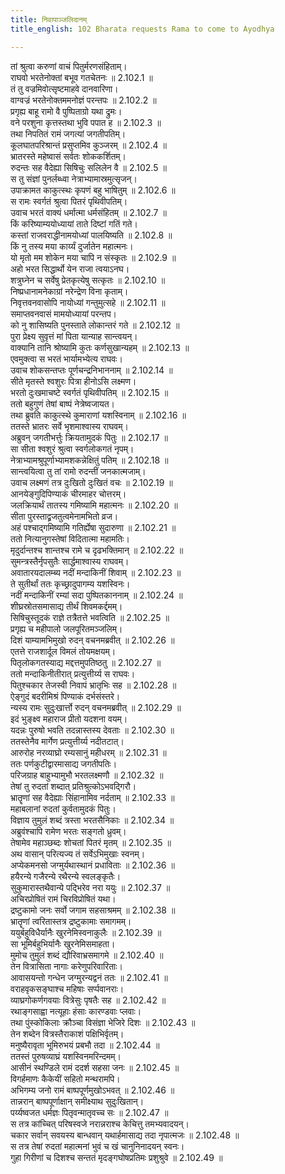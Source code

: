 ```yaml
---
title: निवापाञ्जलिदानम्
title_english: 102 Bharata requests Rama to come to Ayodhya

---
```

<div class="audioEmbed"  caption="श्रीराम-हरिसीताराममूर्ति-घनपाठिभ्यां वचनम्" src="https://archive.org/download/Ramayana-recitation-Sriram-harisItArAmamUrti-Ghanapaati-v2/Kanda_2/Kanda_2_AYK-102-Nivapanjanali_Daanam.mp3"></div>

तां श्रुत्वा करुणां वाचं पितुर्मरणसंहिताम्।  
राघवो भरतेनोक्तां बभूव गतचेतनः ॥ 2.102.1 ॥   
तं तु वज्रमिवोत्सृष्टमाहवे दानवारिणा।  
वाग्वज्रं भरतेनोक्तममनोज्ञं परन्तपः ॥ 2.102.2 ॥   
प्रगृह्य बाहू रामो वै पुष्पिताग्रो यथा द्रुमः।  
वने परशुना कृत्तस्तथा भुवि पपात ह ॥ 2.102.3 ॥   
तथा निपतितं रामं जगत्यां जगतीपतिम्।  
कूलघातपरिश्रान्तं प्रसुप्तमिव कुञ्जरम् ॥ 2.102.4 ॥   
भ्रातरस्ते महेष्वासं सर्वतः शोककर्शितम्।  
रुदन्तः सह वैदेह्या सिषिचुः सलिलेन वै ॥ 2.102.5 ॥   
स तु संज्ञां पुनर्लब्ध्वा नेत्राभ्यामास्रमुत्सृजन्।  
उपाक्रामत काकुत्स्थः कृपणं बहु भाषितुम् ॥ 2.102.6 ॥   
स रामः स्वर्गतं श्रुत्वा पितरं पृथिवीपतिम्।  
उवाच भरतं वाक्यं धर्मात्मा धर्मसंहितम् ॥ 2.102.7 ॥   
किं करिष्याम्ययोध्यायां ताते दिष्टां गतिं गते।  
कस्तां राजवराद्धीनामयोध्यां पालयिष्यति ॥ 2.102.8 ॥   
किं नु तस्य मया कार्य्यं दुर्जातेन महात्मनः।  
यो मृतो मम शोकेन मया चापि न संस्कृतः ॥ 2.102.9 ॥   
अहो भरत सिद्धार्थो येन राजा त्वयाऽनघ।  
शत्रुघ्नेन च सर्वेषु प्रेतकृत्येषु सत्कृतः ॥ 2.102.10 ॥   
निष्प्रधानामनेकाग्रां नरेन्द्रेण विना कृताम्।  
निवृत्तवनवासोपि नायोध्यां गन्तुमुत्सहे ॥ 2.102.11 ॥   
समाप्तवनवासं मामयोध्यायां परन्तप।  
को नु शासिष्यति पुनस्ताते लोकान्तरं गते ॥ 2.102.12 ॥   
पुरा प्रेक्ष्य सुवृत्तं मां पिता यान्याह सान्त्वयन्।  
वाक्यानि तानि श्रोष्यामि कुतः कर्णसुखान्यहम् ॥ 2.102.13 ॥   
एवमुक्त्वा स भरतं भार्यामभ्येत्य राघवः।  
उवाच शोकसन्तप्तः पूर्णचन्द्रनिभाननाम् ॥ 2.102.14 ॥   
सीते मृतस्ते श्वशुरः पित्रा हीनोऽसि लक्ष्मण।  
भरतो दुःखमाचष्टे स्वर्गतं पृथिवीपतिम् ॥ 2.102.15 ॥   
ततो बहुगुणं तेषां बाष्पं नेत्रेष्वजायत।  
तथा ब्रुवति काकुत्स्थे कुमाराणां यशस्विनाम् ॥ 2.102.16 ॥   
ततस्ते भ्रातरः सर्वे भृशमाश्वास्य राघवम्।  
अब्रुवन् जगतीभर्त्तुः क्रियतामुदकं पितुः ॥ 2.102.17 ॥   
सा सीता श्वशुरं श्रुत्वा स्वर्गलोकगतं नृपम्।  
नेत्राभ्यामश्रुपूर्णाभ्यामशकन्नेक्षितुं पतिम् ॥ 2.102.18 ॥   
सान्त्वयित्वा तु तां रामो रुदन्तीं जनकात्मजाम्।  
उवाच लक्ष्मणं तत्र दुःखितो दुःखितं वचः ॥ 2.102.19 ॥   
आनयेङ्गुदिपिण्याकं चीरमाहर चोत्तरम्।  
जलक्रियार्थं तातस्य गमिष्यामि महात्मनः ॥ 2.102.20 ॥   
सीता पुरस्ताद्व्रजतुत्वमेनामभितो व्रज।  
अहं पश्चाद्गमिष्यामि गतिर्ह्येषा सुदारुणा ॥ 2.102.21 ॥   
ततो नित्यानुगस्तेषां विदितात्मा महामतिः।  
मृदुर्दान्तश्च शान्तश्च रामे च दृढभक्तिमान् ॥ 2.102.22 ॥   
सुमन्त्रस्तैर्नृपसुतैः सार्द्धमाश्वास्य राघवम्।  
अवातारयदालम्ब्य नदीं मन्दाकिनीं शिवाम् ॥ 2.102.23 ॥   
ते सुतीर्थां ततः कृच्छ्रादुपागम्य यशस्विनः।  
नदीं मन्दाकिनीं रम्यां सदा पुष्पितकाननाम् ॥ 2.102.24 ॥   
शीघ्रस्रोतसमासाद्य तीर्थं शिवमकर्द्दमम्।  
सिषिचुस्तूदकं राज्ञे तत्रैतत्ते भवत्विति ॥ 2.102.25 ॥   
प्रगृह्य च महीपालो जलपूरितमञ्जलिम्।  
दिशं याम्यामभिमुखो रुदन् वचनमब्रवीत् ॥ 2.102.26 ॥   
एतत्ते राजशार्दूल विमलं तोयमक्षयम्।  
पितृलोकगतस्याद्य मद्दत्तमुपतिष्ठतु ॥ 2.102.27 ॥   
ततो मन्दाकिनीतीरात् प्रत्युत्तीर्य्य स राघवः।  
पितुश्चकार तेजस्वी निवापं भ्रातृभिः सह ॥ 2.102.28 ॥   
ऐङ्गुदं बदरीमिश्रं पिण्याकं दर्भसंस्तरे।  
न्यस्य रामः सुदुःखार्त्तो रुदन् वचनमब्रवीत् ॥ 2.102.29 ॥   
इदं भुङ्क्ष्व महाराज प्रीतो यदशना वयम्।  
यदन्नः पुरुषो भवति तदन्नास्तस्य देवताः ॥ 2.102.30 ॥   
ततस्तेनैव मार्गेण प्रत्युत्तीर्य्य नदीतटात्।  
आरुरोह नरव्याघ्रो रम्यसानुं महीधरम् ॥ 2.102.31 ॥   
ततः पर्णकुटीद्वारमासाद्य जगतीपतिः।  
परिजग्राह बाहुभ्यामुभौ भरतलक्ष्मणौ ॥ 2.102.32 ॥   
तेषां तु रुदतां शब्दात् प्रतिश्रुत्कोऽभवद्गिरौ।  
भ्रातॄणां सह वैदेह्याः सिंहानामिव नर्दताम् ॥ 2.102.33 ॥   
महाबलानां रुदतां कुर्वतामुदकं पितुः।  
विज्ञाय तुमुलं शब्दं त्रस्ता भरतसैनिकाः ॥ 2.102.34 ॥   
अब्रुवंश्चापि रामेण भरतः सङ्गतो ध्रुवम्।  
तेषामेव महाञ्छब्दः शोचतां पितरं मृतम् ॥ 2.102.35 ॥   
अथ वासान् परित्यज्य तं सर्वेऽभिमुखाः स्वनम्।  
अप्येकमनसो जग्मुर्यथास्थानं प्रधाविताः ॥ 2.102.36 ॥   
हयैरन्ये गजैरन्ये रथैरन्ये स्वलङ्कृतैः।  
सुकुमारास्तथैवान्ये पद्भिरेव नरा ययुः ॥ 2.102.37 ॥   
अचिरप्रोषितं रामं चिरविप्रोषितं यथा।  
द्रष्टुकामो जनः सर्वो जगाम सहसाश्रमम् ॥ 2.102.38 ॥   
भ्रातॄणां त्वरितास्तत्र द्रष्टुकामाः समागमम्।  
ययुर्बहुविधैर्यानैः खुरनेमिस्वनाकुलैः ॥ 2.102.39 ॥   
सा भूमिर्बहुभिर्यानैः खुरनेमिसमाहता।  
मुमोच तुमुलं शब्दं द्यौरिवाभ्रसमागमे ॥ 2.102.40 ॥   
तेन वित्रासिता नागाः करेणुपरिवारिताः।  
आवासयन्तो गन्धेन जग्मुरन्यद्वनं ततः ॥ 2.102.41 ॥   
वराहवृकसङ्घाश्च महिषाः सर्प्पवानराः।  
व्याघ्रगोकर्णगवयाः वित्रेसुः पृषतैः सह ॥ 2.102.42 ॥   
रथाङ्गसाह्वा नत्यूहाः हंसाः कारण्डवाः प्लवाः।  
तथा पुंस्कोकिलाः क्रौञ्चा विसंज्ञा भेजिरे दिशः ॥ 2.102.43 ॥   
तेन शब्देन वित्रस्तैराकाशं पक्षिभिर्वृतम्।  
मनुष्यैरावृता भूमिरुभयं प्रबभौ तदा ॥ 2.102.44 ॥   
ततस्तं पुरुषव्याघ्रं यशस्विनमरिन्दमम्।  
आसीनं स्थण्डिले रामं ददर्श सहसा जनः ॥ 2.102.45 ॥   
विगर्हमाणः कैकेयीं सहितो मन्थरामपि।  
अभिगम्य जनो रामं बाष्पपूर्णमुखोऽभवत् ॥ 2.102.46 ॥   
तान्नरान् बाष्पपूर्णाक्षान् समीक्ष्याथ सुदुःखितान्।  
पर्य्यष्वजत धर्मज्ञः पितृवन्मातृवच्च सः ॥ 2.102.47 ॥   
स तत्र कांच्चित् परिषस्वजे नरान्नराश्च केचित्तु तमभ्यवादयन्।  
चकार सर्वान् सवयस्य बान्धवान् यथार्हमासाद्य तदा नृपात्मजः ॥ 2.102.48 ॥   
स तत्र तेषां रुदतां महात्मनां भुवं च खं चानुनिनादयन् स्वनः।  
गुहा गिरीणां च दिशश्च सन्ततं मृदङ्गघोषप्रतिमः प्रशुश्रुवे ॥ 2.102.49 ॥   
